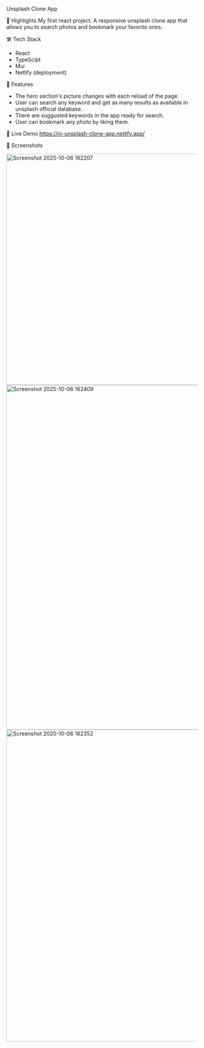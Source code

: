 Unsplash Clone App

🌟 Highlights
My first react project. A responsive unsplash clone app that allows you to search photos and bookmark your favorite ones.

🛠 Tech Stack
- React
- TypeScipt
- Mui
- Netlify (deployment)

🌟 Features
- The hero section's picture changes with each reload of the page.
- User can search any keyword and get as many results as available in unsplash official database.
- There are  suggusted keywords in the app ready for search.
- User can bookmark any photo by liking them.

🔗 Live Demo
https://nj-unsplash-clone-app.netlify.app/

📸 Screenshots


<img width="1908" height="609" alt="Screenshot 2025-10-06 162207" src="https://github.com/user-attachments/assets/b8e5339a-ca98-44eb-9153-e2559cd9d402" />

<img width="1915" height="908" alt="Screenshot 2025-10-06 162409" src="https://github.com/user-attachments/assets/6775071a-3cb1-4dfb-88d2-ddc9d5647370" />

<img width="1905" height="822" alt="Screenshot 2025-10-06 162352" src="https://github.com/user-attachments/assets/956ac5aa-9e64-431e-bdee-30bac130fc91" />
